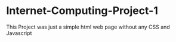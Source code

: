 # Internet-Computing-Project-1
This Project was just a simple html web page without any CSS and Javascript

